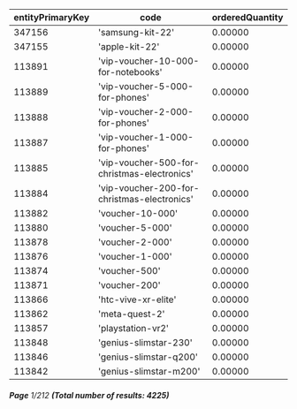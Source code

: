 | entityPrimaryKey | code                                        | orderedQuantity |
| ---------------- | ------------------------------------------- | --------------- |
| 347156           | 'samsung-kit-22'                            | 0.00000         |
| 347155           | 'apple-kit-22'                              | 0.00000         |
| 113891           | 'vip-voucher-10-000-for-notebooks'          | 0.00000         |
| 113889           | 'vip-voucher-5-000-for-phones'              | 0.00000         |
| 113888           | 'vip-voucher-2-000-for-phones'              | 0.00000         |
| 113887           | 'vip-voucher-1-000-for-phones'              | 0.00000         |
| 113885           | 'vip-voucher-500-for-christmas-electronics' | 0.00000         |
| 113884           | 'vip-voucher-200-for-christmas-electronics' | 0.00000         |
| 113882           | 'voucher-10-000'                            | 0.00000         |
| 113880           | 'voucher-5-000'                             | 0.00000         |
| 113878           | 'voucher-2-000'                             | 0.00000         |
| 113876           | 'voucher-1-000'                             | 0.00000         |
| 113874           | 'voucher-500'                               | 0.00000         |
| 113871           | 'voucher-200'                               | 0.00000         |
| 113866           | 'htc-vive-xr-elite'                         | 0.00000         |
| 113862           | 'meta-quest-2'                              | 0.00000         |
| 113857           | 'playstation-vr2'                           | 0.00000         |
| 113848           | 'genius-slimstar-230'                       | 0.00000         |
| 113846           | 'genius-slimstar-q200'                      | 0.00000         |
| 113842           | 'genius-slimstar-m200'                      | 0.00000         |

###### **Page** 1/212 **(Total number of results: 4225)**